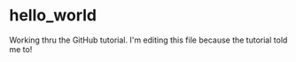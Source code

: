 # hello_world
Working thru the GitHub tutorial. 
I'm editing this file because the tutorial told me to! 
